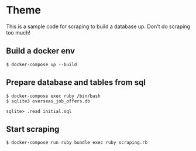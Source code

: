 # Theme
This is a sample code for scraping to build a database up. Don't do scraping too much!

## Build a docker env

```
$ docker-compose up --build
```

## Prepare database and tables from sql

```
$ docker-compose exec ruby /bin/bash
$ sqlite3 overseas_job_offers.db

sqlite> .read initial.sql
```

## Start scraping

```
$ docker-compose run ruby bundle exec ruby scraping.rb
```
